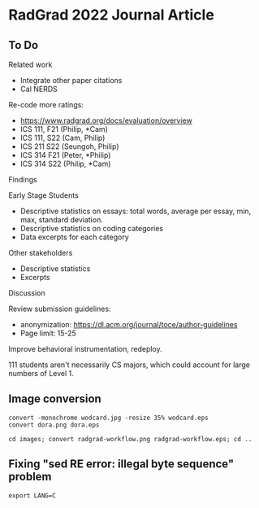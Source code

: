 # RadGrad 2022 Journal Article

## To Do
Related work
  * Integrate other paper citations
  * Cal NERDS

Re-code more ratings:
* https://www.radgrad.org/docs/evaluation/overview
* ICS 111, F21 (Philip, *Cam)
* ICS 111, S22  (Cam, Philip)
* ICS 211 S22 (Seungoh, Philip)
* ICS 314 F21 (Peter, *Philip)
* ICS 314 S22 (Philip, *Cam)

Findings

Early Stage Students
  * Descriptive statistics on essays: total words, average per essay, min, max, standard deviation.
  * Descriptive statistics on coding categories
  * Data excerpts for each category

Other stakeholders
  * Descriptive statistics
  * Excerpts

Discussion

Review submission guidelines: 
  * anonymization: https://dl.acm.org/journal/toce/author-guidelines
  * Page limit: 15-25

Improve behavioral instrumentation, redeploy.


111 students aren't necessarily CS majors, which could account for large numbers of Level 1.

## Image conversion

```
convert -monochrome wodcard.jpg -resize 35% wodcard.eps
convert dora.png dora.eps

cd images; convert radgrad-workflow.png radgrad-workflow.eps; cd ..   
```

## Fixing "sed RE error: illegal byte sequence" problem

```
export LANG=C
```

